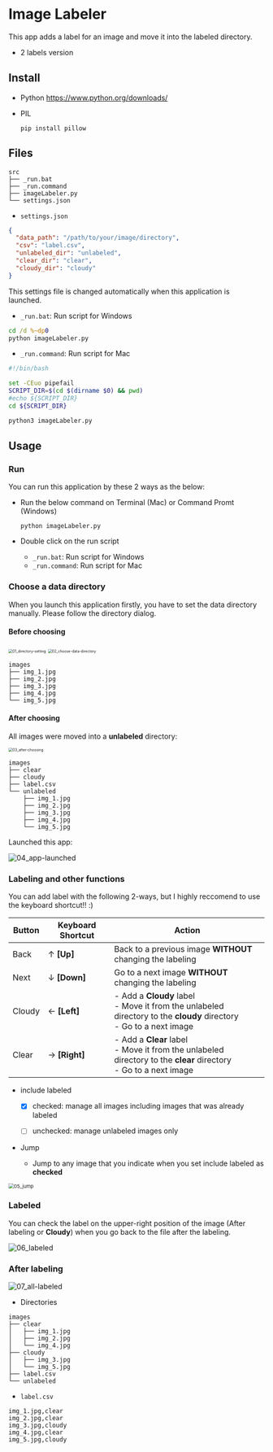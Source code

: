 # Image Labeler

This app adds a label for an image and move it into the labeled directory. 

- 2 labels version



## Install

- Python
  https://www.python.org/downloads/

- PIL
  ```
  pip install pillow
  ```



## Files

```
src
├── _run.bat
├── _run.command
├── imageLabeler.py
└── settings.json
```



- `settings.json`

```json
{
  "data_path": "/path/to/your/image/directory",
  "csv": "label.csv",
  "unlabeled_dir": "unlabeled",
  "clear_dir": "clear",
  "cloudy_dir": "cloudy"
}
```

This settings file is changed automatically when this application is launched. 



- `_run.bat`: Run script for Windows

```bat
cd /d %~dp0
python imageLabeler.py
```



- `_run.command`: Run script for Mac

```bash
#!/bin/bash

set -CEuo pipefail
SCRIPT_DIR=$(cd $(dirname $0) && pwd)
#echo ${SCRIPT_DIR}
cd ${SCRIPT_DIR}

python3 imageLabeler.py
```



## Usage

### Run

You can run this application by these 2 ways as the below: 

- Run the below command on Terminal (Mac) or Command Promt (Windows)
  ```
  python imageLabeler.py
  ```

- Double click on the run script
  - `_run.bat`: Run script for Windows
  - `_run.command`: Run script for Mac



### Choose a data directory

When you launch this application firstly, you have to set the data directory manually. 
Please follow the directory dialog. 

#### Before choosing

<img src="data/01_directory-setting.png" alt="01_directory-setting" style="zoom:50%;" />

<img src="data/02_choose-data-directory.png" alt="02_choose-data-directory" style="zoom:50%;" />

```
images
├── img_1.jpg
├── img_2.jpg
├── img_3.jpg
├── img_4.jpg
└── img_5.jpg
```



#### After choosing

All images were moved into a **unlabeled** directory: 

<img src="data/03_after-choosing.png" alt="03_after-choosing" style="zoom:50%;" />

```
images
├── clear
├── cloudy
├── label.csv
└── unlabeled
    ├── img_1.jpg
    ├── img_2.jpg
    ├── img_3.jpg
    ├── img_4.jpg
    └── img_5.jpg
```



Launched this app: 

![04_app-launched](data/04_app-launched.png)



### Labeling and other functions

You can add label with the following 2-ways, but I highly reccomend to use the keyboard shortcut!! :)

| Button | Keyboard Shortcut | Action                                                       |
| ------ | ----------------- | ------------------------------------------------------------ |
| Back   | ↑  **[Up]**       | Back to a previous image **WITHOUT** changing the labeling   |
| Next   | ↓  **[Down]**     | Go to a next image **WITHOUT** changing the labeling         |
| Cloudy | ← **[Left]**      | - Add a **Cloudy** label<br />- Move it from the unlabeled directory to the **cloudy** directory<br />- Go to a next image |
| Clear  | → **[Right]**     | - Add a **Clear** label<br />- Move it from the unlabeled directory to the **clear** directory<br />- Go to a next image |

- include labeled

  - [x] checked: manage all images including images that was already labeled

  - [ ] unchecked: manage unlabeled images only

- Jump
  - Jump to any image that you indicate when you set include labeled as **checked**

<img src="data/05_jump.png" alt="05_jump" style="zoom:67%;" />



### Labeled

You can check the label on the upper-right position of the image (After labeling or **Cloudy**) when you go back to the file after the labeling. 

![06_labeled](data/06_labeled.png)



### After labeling

![07_all-labeled](data/07_all-labeled.png)



- Directories

```
images
├── clear
│   ├── img_1.jpg
│   ├── img_2.jpg
│   └── img_4.jpg
├── cloudy
│   ├── img_3.jpg
│   └── img_5.jpg
├── label.csv
└── unlabeled
```



- `label.csv`

```
img_1.jpg,clear
img_2.jpg,clear
img_3.jpg,cloudy
img_4.jpg,clear
img_5.jpg,cloudy
```



